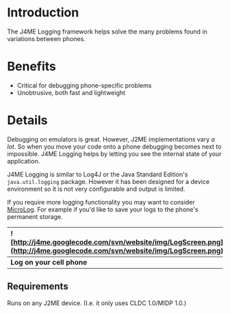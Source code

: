 # Introduction #

The J4ME Logging framework helps solve the many problems found in variations between phones.

# Benefits #

  * Critical for debugging phone-specific problems
  * Unobtrusive, both fast and lightweight

# Details #

Debugging on emulators is great.  However, J2ME implementations vary _a lot_.  So when you move your code onto a phone debugging becomes next to impossible.  J4ME Logging helps by letting you see the internal state of your application.

J4ME Logging is similar to Log4J or the Java Standard Edition's `java.util.logging` package.  However it has been designed for a device environment so it is not very configurable and output is limited.

If you require more logging functionality you may want to consider [MicroLog](http://microlog.sourceforge.net/).  For example if you'd like to save your logs to the phone's permanent storage.

| ![http://j4me.googlecode.com/svn/website/img/LogScreen.png](http://j4me.googlecode.com/svn/website/img/LogScreen.png) | ![http://j4me.googlecode.com/svn/website/img/LogConsole.png](http://j4me.googlecode.com/svn/website/img/LogConsole.png) |
|:----------------------------------------------------------------------------------------------------------------------|:------------------------------------------------------------------------------------------------------------------------|
| **Log on your cell phone**                                                                                            | **Log to the Eclipse console**                                                                                          |

## Requirements ##

Runs on any J2ME device.  (I.e. it only uses CLDC 1.0/MIDP 1.0.)